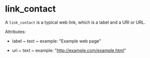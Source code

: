 # link_contact

A `link_contact` is a typical web link, which is a label and a URI or URL.

Attributes:

* label ~ text ~ example: "Example web page"

* uri ~ text ~ example: "http://example.com/example.html"
